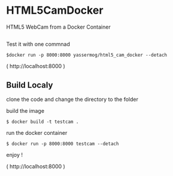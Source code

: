 # HTML5CamDocker
HTML5 WebCam from a Docker Container 

##

Test it with one commnad 

```
$docker run -p 8000:8000 yassermog/html5_cam_docker --detach    
```

( http://localhost:8000 )


## Build Localy 
clone the code and change the directory to the folder 

build the image 

```
$ docker build -t testcam .
```

run the docker container 

```
$ docker run -p 8000:8000 testcam --detach
```

enjoy !

( http://localhost:8000 )
